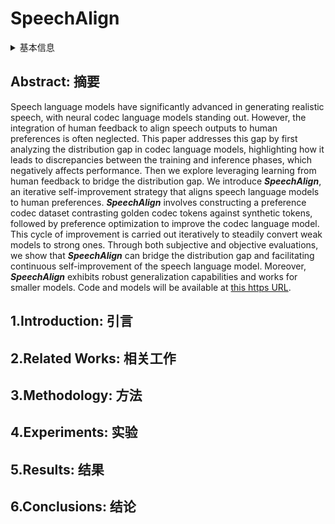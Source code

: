 # SpeechAlign

<details>
<summary>基本信息</summary>

- 标题: "SpeechAlign: Aligning Speech Generation to Human Preferences"
- 作者:
  - 01 Dong Zhang,
  - 02 Zhaowei Li,
  - 03 Shimin Li,
  - 04 Xin Zhang,
  - 05 Pengyu Wang,
  - 06 Yaqian Zhou,
  - 07 Xipeng Qiu
- 链接:
  - [ArXiv](https://arxiv.org/abs/2404.05600)
  - [Publication]()
  - [Github](https://github.com/0nutation/SpeechGPT)
  - [Demo](https://0nutation.github.io/SpeechAlign.github.io/)
- 文件:
  - [ArXiv](_PDF/2404.05600v1__SpeechAlign__Aligning_Speech_Generation_to_Human_Preferences.pdf)
  - [Publication] #TODO

</details>

## Abstract: 摘要

Speech language models have significantly advanced in generating realistic speech, with neural codec language models standing out.
However, the integration of human feedback to align speech outputs to human preferences is often neglected.
This paper addresses this gap by first analyzing the distribution gap in codec language models, highlighting how it leads to discrepancies between the training and inference phases, which negatively affects performance.
Then we explore leveraging learning from human feedback to bridge the distribution gap.
We introduce ***SpeechAlign***, an iterative self-improvement strategy that aligns speech language models to human preferences.
***SpeechAlign*** involves constructing a preference codec dataset contrasting golden codec tokens against synthetic tokens, followed by preference optimization to improve the codec language model.
This cycle of improvement is carried out iteratively to steadily convert weak models to strong ones.
Through both subjective and objective evaluations, we show that ***SpeechAlign*** can bridge the distribution gap and facilitating continuous self-improvement of the speech language model.
Moreover, ***SpeechAlign*** exhibits robust generalization capabilities and works for smaller models.
Code and models will be available at [this https URL](https://github.com/0nutation/SpeechGPT).

## 1.Introduction: 引言

## 2.Related Works: 相关工作

## 3.Methodology: 方法

## 4.Experiments: 实验

## 5.Results: 结果

## 6.Conclusions: 结论